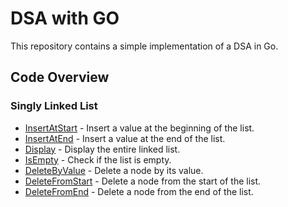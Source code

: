 # DSA with GO

This repository contains a simple implementation of a DSA in Go.

## Code Overview

### Singly Linked List

- [InsertAtStart](./singly-linked-list.go#L19) - Insert a value at the beginning of the list.
- [InsertAtEnd](./singly-linked-list.go#L29) - Insert a value at the end of the list.
- [Display](./singly-linked-list.go#L54) - Display the entire linked list.
- [IsEmpty](./singly-linked-list.go#L78) - Check if the list is empty.
- [DeleteByValue](./singly-linked-list.go#L86) - Delete a node by its value.
- [DeleteFromStart](./singly-linked-list.go#L110) - Delete a node from the start of the list.
- [DeleteFromEnd](./singly-linked-list.go#L130) - Delete a node from the end of the list.